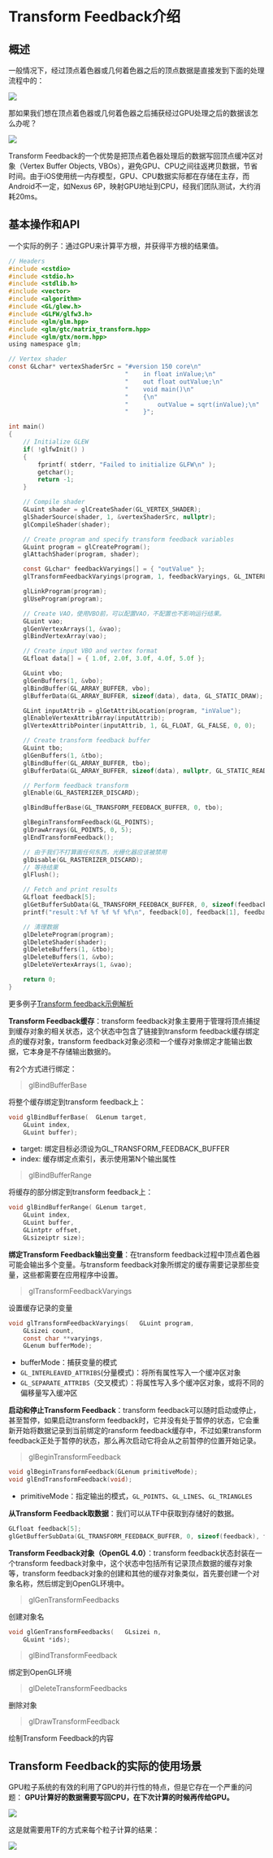 # Transform Feedback介绍

## 概述

一般情况下，经过顶点着色器或几何着色器之后的顶点数据是直接发到下面的处理流程中的：

![](./imgs/trans_normal.png)

那如果我们想在顶点着色器或几何着色器之后捕获经过GPU处理之后的数据该怎么办呢？

![](./imgs/trans_change.png)

Transform Feedback的一个优势是把顶点着色器处理后的数据写回顶点缓冲区对象（Vertex Buffer Objects, VBOs），避免GPU、CPU之间往返拷贝数据，节省时间。由于iOS使用统一内存模型，GPU、CPU数据实际都在存储在主存，而Android不一定，如Nexus 6P，映射GPU地址到CPU，经我们团队测试，大约消耗20ms。

## 基本操作和API

一个实际的例子：通过GPU来计算平方根，并获得平方根的结果值。

```c
// Headers
#include <cstdio>
#include <stdio.h>
#include <stdlib.h>
#include <vector>
#include <algorithm>
#include <GL/glew.h>
#include <GLFW/glfw3.h>
#include <glm/glm.hpp>
#include <glm/gtc/matrix_transform.hpp>
#include <glm/gtx/norm.hpp>
using namespace glm;

// Vertex shader
const GLchar* vertexShaderSrc = "#version 150 core\n"
                                "    in float inValue;\n"
                                "    out float outValue;\n"
                                "    void main()\n"
                                "    {\n"
                                "        outValue = sqrt(inValue);\n"
                                "    }";

int main()
{
    // Initialize GLEW
    if( !glfwInit() )
    {
        fprintf( stderr, "Failed to initialize GLFW\n" );
        getchar();
        return -1;
    }

    // Compile shader
    GLuint shader = glCreateShader(GL_VERTEX_SHADER);
    glShaderSource(shader, 1, &vertexShaderSrc, nullptr);
    glCompileShader(shader);

    // Create program and specify transform feedback variables
    GLuint program = glCreateProgram();
    glAttachShader(program, shader);

    const GLchar* feedbackVaryings[] = { "outValue" };
    glTransformFeedbackVaryings(program, 1, feedbackVaryings, GL_INTERLEAVED_ATTRIBS);

    glLinkProgram(program);
    glUseProgram(program);

    // Create VAO，使用VBO前，可以配置VAO，不配置也不影响运行结果。
    GLuint vao;
    glGenVertexArrays(1, &vao);
    glBindVertexArray(vao);

    // Create input VBO and vertex format
    GLfloat data[] = { 1.0f, 2.0f, 3.0f, 4.0f, 5.0f };

    GLuint vbo;
    glGenBuffers(1, &vbo);
    glBindBuffer(GL_ARRAY_BUFFER, vbo);
    glBufferData(GL_ARRAY_BUFFER, sizeof(data), data, GL_STATIC_DRAW);

    GLint inputAttrib = glGetAttribLocation(program, "inValue");
    glEnableVertexAttribArray(inputAttrib);
    glVertexAttribPointer(inputAttrib, 1, GL_FLOAT, GL_FALSE, 0, 0);

    // Create transform feedback buffer
    GLuint tbo;
    glGenBuffers(1, &tbo);
    glBindBuffer(GL_ARRAY_BUFFER, tbo);
    glBufferData(GL_ARRAY_BUFFER, sizeof(data), nullptr, GL_STATIC_READ);

    // Perform feedback transform
    glEnable(GL_RASTERIZER_DISCARD);

    glBindBufferBase(GL_TRANSFORM_FEEDBACK_BUFFER, 0, tbo);

    glBeginTransformFeedback(GL_POINTS);
    glDrawArrays(GL_POINTS, 0, 5);
    glEndTransformFeedback();

    // 由于我们不打算画任何东西，光栅化器应该被禁用
    glDisable(GL_RASTERIZER_DISCARD);
    // 等待结果
    glFlush();

    // Fetch and print results
    GLfloat feedback[5];
    glGetBufferSubData(GL_TRANSFORM_FEEDBACK_BUFFER, 0, sizeof(feedback), feedback);
    printf("result：%f %f %f %f %f\n", feedback[0], feedback[1], feedback[2], feedback[3], feedback[4]);

    // 清理数据
    glDeleteProgram(program);
    glDeleteShader(shader);
    glDeleteBuffers(1, &tbo);
    glDeleteBuffers(1, &vbo);
    glDeleteVertexArrays(1, &vao);

    return 0;
}
```

更多例子[Transform feedback示例解析](https://blog.csdn.net/niu2212035673/article/details/79041437)

**Transform Feedback缓存**：transform feedback对象主要用于管理将顶点捕捉到缓存对象的相关状态，这个状态中包含了链接到transform feedback缓存绑定点的缓存对象，transform feedback对象必须和一个缓存对象绑定才能输出数据，它本身是不存储输出数据的。

有2个方式进行绑定：

> glBindBufferBase

将整个缓存绑定到transform feedback上：

```c
void glBindBufferBase(	GLenum target,
 	GLuint index,
 	GLuint buffer);
```

* target: 绑定目标必须设为GL_TRANSFORM_FEEDBACK_BUFFER
* index: 缓存绑定点索引，表示使用第N个输出属性

> glBindBufferRange

将缓存的部分绑定到transform feedback上：

```c
void glBindBufferRange(	GLenum target,
 	GLuint index,
 	GLuint buffer,
 	GLintptr offset,
 	GLsizeiptr size);
```

**绑定Transform Feedback输出变量**：在transform feedback过程中顶点着色器可能会输出多个变量。与transform feedback对象所绑定的缓存需要记录那些变量，这些都需要在应用程序中设置。

> glTransformFeedbackVaryings

设置缓存记录的变量

```c
void glTransformFeedbackVaryings(	GLuint program,
 	GLsizei count,
 	const char **varyings,
 	GLenum bufferMode);
```

* bufferMode：捕获变量的模式
 * `GL_INTERLEAVED_ATTRIBS`(分量模式)：将所有属性写入一个缓冲区对象
 * `GL_SEPARATE_ATTRIBS`（交叉模式）：将属性写入多个缓冲区对象，或将不同的偏移量写入缓冲区 

**启动和停止Transform Feedback**：transform feedback可以随时启动或停止，甚至暂停，如果启动transform feedback时，它并没有处于暂停的状态，它会重新开始将数据记录到当前绑定的ransform feedback缓存中，不过如果transform feedback正处于暂停的状态，那么再次启动它将会从之前暂停的位置开始记录。

> glBeginTransformFeedback

```c
void glBeginTransformFeedback(GLenum primitiveMode);
void glEndTransformFeedback(void);
``` 
* primitiveMode：指定输出的模式，`GL_POINTS`、`GL_LINES`、`GL_TRIANGLES`

**从Transform Feedback取数据**：我们可以从TF中获取到存储好的数据。

```c
GLfloat feedback[5];
glGetBufferSubData(GL_TRANSFORM_FEEDBACK_BUFFER, 0, sizeof(feedback), feedback);
```

**Transform Feedback对象（OpenGL 4.0）**：transform feedback状态封装在一个transform feedback对象中，这个状态中包括所有记录顶点数据的缓存对象等，transform feedback对象的创建和其他的缓存对象类似，首先要创建一个对象名称，然后绑定到OpenGL环境中。

> glGenTransformFeedbacks

创建对象名

```c
void glGenTransformFeedbacks(	GLsizei n,
 	GLuint *ids);
```

> glBindTransformFeedback

绑定到OpenGL环境

> glDeleteTransformFeedbacks

删除对象

> glDrawTransformFeedback

绘制Transform Feedback的内容

## Transform Feedback的实际的使用场景

GPU粒子系统的有效的利用了GPU的并行性的特点，但是它存在一个严重的问题：
**GPU计算好的数据需要写回CPU，在下次计算的时候再传给GPU。**

![](./imgs/trans_gpu.png)

这是就需要用TF的方式来每个粒子计算的结果：

![](./imgs/trans_all.png)



